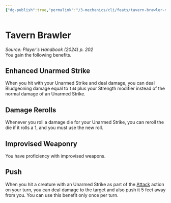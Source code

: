 ```yaml
---
{"dg-publish":true,"permalink":"/3-mechanics/cli/feats/tavern-brawler-xphb/","tags":["ttrpg-cli/compendium/src/5e/xphb","ttrpg-cli/feat"],"noteIcon":""}
---
```


# Tavern Brawler
*Source: Player's Handbook (2024) p. 202*  
You gain the following benefits.

## Enhanced Unarmed Strike

When you hit with your Unarmed Strike and deal damage, you can deal Bludgeoning damage equal to `1d4` plus your Strength modifier instead of the normal damage of an Unarmed Strike.

## Damage Rerolls

Whenever you roll a damage die for your Unarmed Strike, you can reroll the die if it rolls a 1, and you must use the new roll.

## Improvised Weaponry

You have proficiency with improvised weapons.

## Push

When you hit a creature with an Unarmed Strike as part of the [Attack](3-Mechanics/CLI/rules/actions.md#Attack) action on your turn, you can deal damage to the target and also push it 5 feet away from you. You can use this benefit only once per turn.